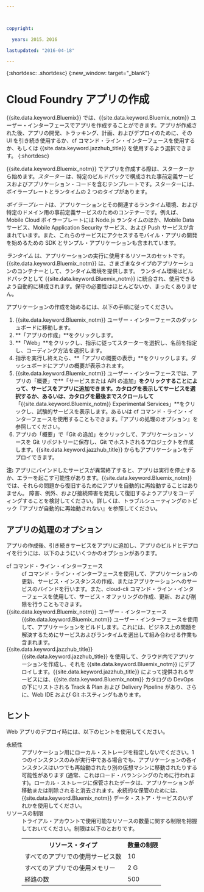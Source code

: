```yaml
---

 

copyright:

  years: 2015，2016

lastupdated: "2016-04-18" 

---
```


{:shortdesc: .shortdesc} 
{:new_window: target="_blank"}

# Cloud Foundry アプリの作成

{{site.data.keyword.Bluemix}} では、{{site.data.keyword.Bluemix_notm}} ユーザー・インターフェースでアプリを作成することができます。アプリが作成された後、アプリの開発、トラッキング、計画、およびデプロイのために、その UI を引き続き使用するか、cf コマンド・ライン・インターフェースを使用するか、もしくは {{site.data.keyword.jazzhub_title}} を使用するよう選択できます。
{:shortdesc}

{{site.data.keyword.Bluemix_notm}} でアプリを作成する際は、スターターから始めます。*スターター* は、特定のビルドパックで構成された事前定義サービスおよびアプリケーション・コードを含むテンプレートです。スターターには、ボイラープレートとランタイムの 2 つのタイプがあります。

*ボイラープレート*は、アプリケーションとその関連するランタイム環境、および特定のドメイン用の事前定義サービスのためのコンテナーです。例えば、Mobile Cloud ボイラープレートには Node.js ランタイムのほか、Mobile Data サービス、Mobile Application Security サービス、および Push サービスが含まれています。また、これらのサービスにアクセスするモバイル・アプリの開発を始めるための SDK とサンプル・アプリケーションも含まれています。

*ランタイム* は、アプリケーションの実行に使用するリソースのセットです。{{site.data.keyword.Bluemix_notm}} は、さまざまなタイプのアプリケーションのコンテナーとして、ランタイム環境を提供します。
ランタイム環境はビルドパックとして {{site.data.keyword.Bluemix_notm}} に統合され、使用できるよう自動的に構成されます。保守の必要性はほとんどないか、まったくありません。

アプリケーションの作成を始めるには、以下の手順に従ってください。
  1. {{site.data.keyword.Bluemix_notm}} ユーザー・インターフェースのダッシュボードに移動します。
  2. **「アプリの作成」**をクリックします。
  3. **「Web」**をクリックし、指示に従ってスターターを選択し、名前を指定し、コーディング方法を選択します。
  4. 指示を実行し終えたら、**「アプリの概要の表示」**をクリックします。ダッシュボードにアプリの概要が表示されます。
  5. {{site.data.keyword.Bluemix_notm}} ユーザー・インターフェースでは、アプリの「概要」で**「サービスまたは API の追加」**をクリックすることによって、サービスをアプリに追加できます。カタログを表示してサービスを選択するか、あるいは、カタログを最後までスクロールして**「{{site.data.keyword.Bluemix_notm}} Experimental Services」**をクリックし、試験的サービスを表示します。あるいは cf コマンド・ライン・インターフェースを使用することもできます。『アプリの処理のオプション』を参照してください。
  6. アプリの「概要」で「Git の追加」をクリックして、アプリケーション・ソースを Git リポジトリーに保存し、Git でホストされるプロジェクトを作成します。{{site.data.keyword.jazzhub_title}} からもアプリケーションをデプロイできます。

**注:** アプリにバインドしたサービスが異常終了すると、アプリは実行を停止するか、エラーを起こす可能性があります。{{site.data.keyword.Bluemix_notm}} では、それらの問題から復旧するためにアプリを自動的に再始動することはありません。
障害、例外、および接続障害を発見して復旧するようアプリをコーディングすることを検討してください。詳しくは、トラブルシューティングのトピック『アプリが自動的に再始動されない』を参照してください。

## アプリの処理のオプション

アプリの作成後、引き続きサービスをアプリに追加し、アプリのビルドとデプロイを行うには、以下のようにいくつかのオプションがあります。

<dl><dt>cf コマンド・ライン・インターフェース</dt>
<dd>cf コマンド・ライン・インターフェースを使用して、アプリケーションの更新、サービス・インスタンスの作成、またはアプリケーションへのサービスのバインドを行います。また、cloud-cli コマンド・ライン・インターフェースを使用して、サービス・オファリングの作成、更新、および削除を行うこともできます。</dd>
<dt>{{site.data.keyword.Bluemix_notm}} ユーザー・インターフェース</dt>
<dd>{{site.data.keyword.Bluemix_notm}} ユーザー・インターフェースを使用して、アプリケーションをビルドします。これには、ビジネス上の問題を解決するためにサービスおよびランタイムを選出して組み合わせる作業も含まれます。</dd>
<dt>{{site.data.keyword.jazzhub_title}}</dt>
<dd>{{site.data.keyword.jazzhub_title}} を使用して、クラウド内でアプリケーションを作成し、それを {{site.data.keyword.Bluemix_notm}} にデプロイします。{{site.data.keyword.jazzhub_title}} によって提供されるサービスには、{{site.data.keyword.Bluemix_notm}} カタログの DevOps の下にリストされる Track & Plan および Delivery Pipeline があり、さらに、Web IDE および Git ホスティングもあります。</dd>
</dl>

## ヒント

Web アプリのデプロイ時には、以下のヒントを使用してください。

<dl><dt>永続性</dt>
<dd>アプリケーション用にローカル・ストレージを指定しないでください。1 つのインスタンスのみが実行中である場合でも、アプリケーションの各インスタンスはいつでも再始動されたり別の仮想マシンに移動されたりする可能性があります (通常、これはロード・バランシングのために行われます)。ローカル・ストレージに保管されたデータは、アプリケーションが移動または削除されると消去されます。永続的な保管のためには、{{site.data.keyword.Bluemix_notm}} データ・ストア・サービスのいずれかを使用してください。</dd>
<dt>リソースの制限</dt>
<dd>トライアル・アカウントで使用可能なリソースの数量に関する制限を把握しておいてください。制限は以下のとおりです。
<table style="width:100%">
  <th>リソース・タイプ</th>	<th>数量の制限</th>
<tr><td>すべてのアプリでの使用サービス数</td> <td>10</td>
<tr><td>すべてのアプリでの使用メモリー</td> <td>	2 G</td>
<tr><td>経路の数</td> <td>500</td>
</table>
</dd></dl>
